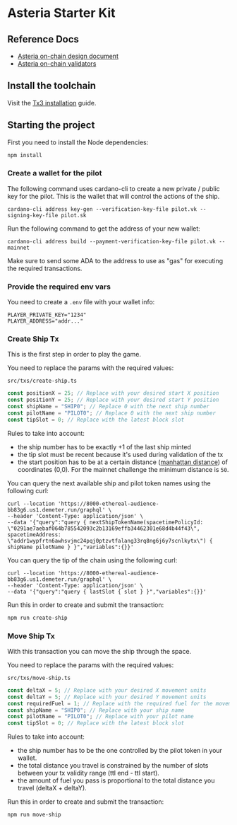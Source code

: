 # Asteria Starter Kit

## Reference Docs

- [Asteria on-chain design document](https://github.com/txpipe/asteria/blob/main/onchain/docs/design/design.md)
- [Asteria on-chain validators](https://github.com/txpipe/asteria/tree/main/onchain/src)

## Install the toolchain

Visit the [Tx3 installation](https://docs.txpipe.io/tx3/installation) guide.

## Starting the project

First you need to install the Node dependencies:

```bash
npm install
```

### Create a wallet for the pilot 

The following command uses cardano-cli to create a new private / public key for the pilot. This is the wallet that will control the actions of the ship.

```
cardano-cli address key-gen --verification-key-file pilot.vk --signing-key-file pilot.sk
```

Run the following command to get the address of your new wallet:

```
cardano-cli address build --payment-verification-key-file pilot.vk --mainnet
```

Make sure to send some ADA to the address to use as "gas" for executing the required transactions.

### Provide the required env vars

You need to create a `.env` file with your wallet info:

```env
PLAYER_PRIVATE_KEY="1234"
PLAYER_ADDRESS="addr..."
```

### Create Ship Tx

This is the first step in order to play the game.

You need to replace the params with the required values:

`src/txs/create-ship.ts`

```ts
const positionX = 25; // Replace with your desired start X position
const positionY = 25; // Replace with your desired start Y position
const shipName = "SHIP0"; // Replace 0 with the next ship number
const pilotName = "PILOT0"; // Replace 0 with the next ship number
const tipSlot = 0; // Replace with the latest block slot
```

Rules to take into account:

- the ship number has to be exactly +1 of the last ship minted
- the tip slot must be recent because it's used during validation of the tx
- the start position has to be at a certain distance ([manhattan distance](https://en.wikipedia.org/wiki/Taxicab_geometry)) of coordinates (0,0). For the mainnet challenge the minimum distance is `50`. 

You can query the next available ship and pilot token names using the following curl:

```
curl --location 'https://8000-ethereal-audience-bb83g6.us1.demeter.run/graphql' \
--header 'Content-Type: application/json' \
--data '{"query":"query { nextShipTokenName(spacetimePolicyId: \"0291ae7aebaf064b785542093c2b13169effb34462301e68d4b44f43\", spacetimeAddress: \"addr1wypfrtn6awhsvjmc24pqj0ptzvtfalang33rq8ng6j6y7scnlkytx\") { shipName pilotName } }","variables":{}}'
```

You can query the tip of the chain using the following curl:

```
curl --location 'https://8000-ethereal-audience-bb83g6.us1.demeter.run/graphql' \
--header 'Content-Type: application/json' \
--data '{"query":"query { lastSlot { slot } }","variables":{}}'
```

Run this in order to create and submit the transaction:

```bash
npm run create-ship
```

### Move Ship Tx

With this transaction you can move the ship through the space.

You need to replace the params with the required values:

`src/txs/move-ship.ts`
```ts
const deltaX = 5; // Replace with your desired X movement units
const deltaY = 5; // Replace with your desired Y movement units
const requiredFuel = 1; // Replace with the required fuel for the movement
const shipName = "SHIP0"; // Replace with your ship name
const pilotName = "PILOT0"; // Replace with your pilot name
const tipSlot = 0; // Replace with the latest block slot
```

Rules to take into account:

- the ship number has to be the one controlled by the pilot token in your wallet.
- the total distance you travel is constrained by the number of slots between your tx validity range (ttl end - ttl start).
- the amount of fuel you pass is proportional to the total distance you travel (deltaX + deltaY).


Run this in order to create and submit the transaction:

```bash
npm run move-ship
```
